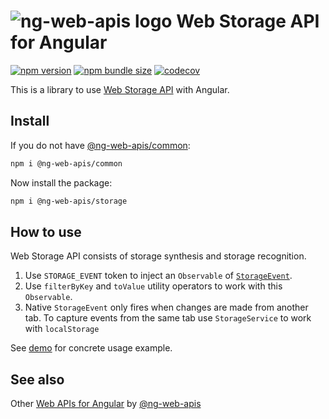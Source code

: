 # ![ng-web-apis logo](https://raw.githubusercontent.com/taiga-family/ng-web-apis/main/libs/storage/logo.svg) Web Storage API for Angular

[![npm version](https://img.shields.io/npm/v/@ng-web-apis/storage.svg)](https://npmjs.com/package/@ng-web-apis/storage)
[![npm bundle size](https://img.shields.io/bundlephobia/minzip/@ng-web-apis/storage)](https://bundlephobia.com/result?p=@ng-web-apis/storage)
[![codecov](https://codecov.io/github/taiga-family/ng-web-apis/graph/badge.svg?flag=storage)](https://codecov.io/github/taiga-family/ng-web-apis/tree/main/libs/storage)

This is a library to use [Web Storage API](https://developer.mozilla.org/en-US/docs/Web/API/Web_Storage_API) with
Angular.

## Install

If you do not have [@ng-web-apis/common](https://github.com/taiga-family/ng-web-apis/tree/main/libs/common):

```bash
npm i @ng-web-apis/common
```

Now install the package:

```bash
npm i @ng-web-apis/storage
```

## How to use

Web Storage API consists of storage synthesis and storage recognition.

1. Use `STORAGE_EVENT` token to inject an `Observable` of
   [`StorageEvent`](https://developer.mozilla.org/en-US/docs/Web/API/StorageEvent).
2. Use `filterByKey` and `toValue` utility operators to work with this `Observable`.
3. Native `StorageEvent` only fires when changes are made from another tab. To capture events from the same tab use
   `StorageService` to work with `localStorage`

See [demo](https://taiga-family.github.io/ng-web-apis/storage) for concrete usage example.

## See also

Other [Web APIs for Angular](https://taiga-family.github.io/ng-web-apis/) by
[@ng-web-apis](https://github.com/taiga-family/ng-web-apis)
